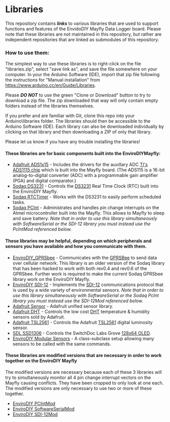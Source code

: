 # Libraries
This repository contains _**links**_ to various libraries that are used to support functions and features of the EnvidoDIY Mayfly Data Logger board.  Please note that these libraries are not maintained in this repository, but rather are independent repositories that are linked as submodules of this repository.

### How to use them:

The simplest way to use these libraries is to right-click on the file "libraries.zip", select "save link as", and save the file somewhere on your computer.  In your the Arduino Software (IDE), import that zip file following the instructions for "Manual installation" from https://www.arduino.cc/en/Guide/Libraries.

Please _**DO NOT**_ to use the green "Clone or Download" button to try to download a zip file.  The zip downloaded that way will only contain empty folders instead of the libraries themselves.

If you prefer and are familiar with Git, clone this repo into your Arduino\libraries folder.  The libraries should then be accessible to the Arduino Software (IDE).  Each library can also be downloaded individually by clicking on that library and then downloading a ZIP of only that library.

Please let us know if you have any trouble installing the libraries!

#### These libraries are for basic components built into the EnviroDIYMayfly:
* [Adafruit ADS1x15](https://github.com/adafruit/Adafruit_ADS1X15) - Includes the drivers for the auxillary ADC [TI's ADS1115 chip](http://www.ti.com/product/ADS1115) which is built into the Mayfly board. (The ADS115 is a 16-bit analog-to-digital converter (ADC) with a programmable gain amplifier (PGA) and digital comparator.)
* [Sodaq DS3231](https://github.com/SodaqMoja/Sodaq_DS3231) - Controls the [DS3231](https://www.maximintegrated.com/en/products/digital/real-time-clocks/DS3231.html) Real Time Clock (RTC) built into the EnviroDIY Mayfly.
* [Sodaq RTCTimer](https://github.com/SodaqMoja/RTCTimer) - Works with the DS3231 to easily perform scheduled tasks.
* [Sodaq PCInt](https://github.com/SodaqMoja/Sodaq_PcInt) - Administrates and handles pin change interrupts on the Atmel microcontroller built into the Mayfly.  This allows to Mayfly to sleep and save battery.  _Note that in order to use this library simultaneously with SoftwareSerial or the SDI-12 library you must instead use the PcIntMod referenced below._

#### These libraries may be helpful, depending on which peripherals and sensors you have available and how you communicate with them.
* [EnviroDIY_GPRSbee](https://github.com/EnviroDIY/GPRSbeeMod/tree/v1.2_hacked) - Communicates with the [GPRSBee](https://www.seeedstudio.com/GPRSbee-rev.-6-p-2445.html#) to send data over cellular network.  This library is an older version of the Sodaq library that has been hacked to work with both rev0.4 and rev0.6 of the GPRSbee.  Further work is required to make the current Sodaq GPRSbee library work on the EnviroDIY Mayfly.
* [EnviroDIY SDI-12](https://github.com/EnviroDIY/Arduino-SDI-12) - Implements the [SDI-12](https://en.wikipedia.org/wiki/SDI-12) communications protocol that is used by a wide variety of environmental sensors.  _Note that in order to use this library simultaneously with SoftwareSerial or the Sodaq PcInt library you must instead use the SDI-12Mod referenced below._
* [Adafruit Sensor](https://github.com/adafruit/Adafruit_Sensor) - Adafruit unified sensor library.
* [Adafruit DHT](https://github.com/adafruit/DHT-sensor-library) - Controls the low cost [DHT](https://www.adafruit.com/products/385) temperature & humidity sensors sold by Adafruit.
* [Adafruit TSL2561](https://github.com/Adafruit/TSL2561-Arduino-Library/) - Controls the Adafruit [TSL2561](https://www.adafruit.com/products/439) digital luminosity sensor.
* [SDL SSD1306](https://github.com/switchdoclabs/SDL_Arduino_SSD1306)  - Controls the SwitchDoc Labs Grove [128x64 OLED](http://store.switchdoc.com/grove-128x64-i2c-oled-board-for-arduino-and-raspberry-pi/).
* [EnviroDIY Modular Sensors](https://github.com/EnviroDIY/ModularSensors) - A class-subclass setup allowing many sensors to be called with the same commands.

#### These libraries are modified versions that are necessary in order to work together on the EnviroDIY Mayfly

The modified versions are necessary because each of these 3 libraries will try to simultaneously monitor all 4 pin change interrupt vectors on the Mayfly causing conflicts.  They have been cropped to only look at one each.  The modified versions are only necessary to use two or more of these together.
* [EnviroDIY PCIntMod](https://github.com/EnviroDIY/PcIntMod)
* [EnviroDIY SoftwareSerialMod](https://github.com/EnviroDIY/SoftwareSerialMod)
* [EnviroDIY SDI-12Mod](https://github.com/EnviroDIY/Arduino-SDI-12/tree/Mayfly)

